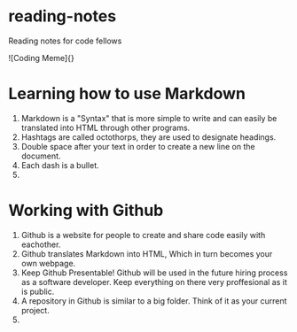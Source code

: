 # reading-notes
Reading notes for code fellows

![Coding Meme]{}

# Learning how to use Markdown

1. Markdown is a "Syntax" that is more simple to write and can easily be translated into HTML through other programs.  
2. Hashtags are called octothorps, they are used to designate headings.  
3. Double space after your text in order to create a new line on the document.  
4. Each dash is a bullet.  
5.

# Working with Github

1. Github is a website for people to create and share code easily with eachother.  
2. Github translates Markdown into HTML, Which in turn becomes your own webpage.  
3. Keep Github Presentable! Github will be used in the future hiring process as a software developer. Keep everything on there very proffesional as it is public.  
4. A repository in Github is similar to a big folder. Think of it as your current project.  
5. 
